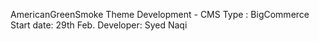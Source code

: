 AmericanGreenSmoke Theme Development - 
CMS Type : BigCommerce
Start date: 29th Feb.
Developer: Syed Naqi